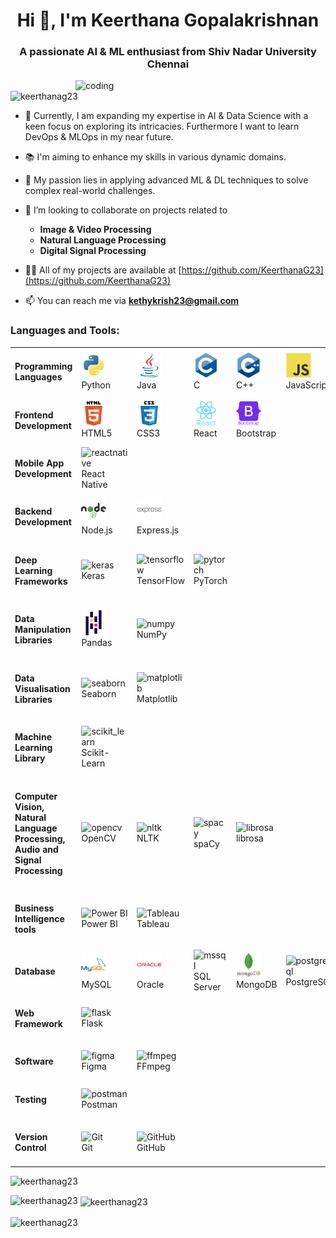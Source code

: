 
<h1 align="center">Hi 👋, I'm Keerthana Gopalakrishnan</h1>
<h3 align="center">A passionate AI & ML enthusiast from Shiv Nadar University Chennai</h3>

<img align ="right" alt="coding" width ="400" src="https://cdnb.artstation.com/p/assets/images/images/028/991/999/original/anna-havrylyukh-.gif?1596125112">


<p align="left"> <img src="https://komarev.com/ghpvc/?username=keerthanag23&label=Profile%20views&color=0e75b6&style=flat" alt="keerthanag23" /> </p>

- 🌱 Currently, I am expanding my expertise in AI & Data Science with a keen focus on exploring its intricacies. Furthermore I want to learn DevOps & MLOps in my near future.
- 📚 I'm aiming to enhance my skills in various dynamic domains.
- 🔭 My passion lies in applying advanced ML & DL techniques to solve complex real-world challenges.

- 👯 I’m looking to collaborate on projects related to
   <ul> 
  <li><b>Image & Video Processing</b></li>
  <li><b>Natural Language Processing</b></li>
  <li><b>Digital Signal Processing</b></li>
</ul>

- 👨‍💻 All of my projects are available at [https://github.com/KeerthanaG23](https://github.com/KeerthanaG23)
<!---
 - ✨ Discover More: [Linktree](https://linktr.ee/KeerthanaG) 📲
--->



- 📫 You can reach me  via **kethykrish23@gmail.com**

<!---- 📄 Know about my experiences [https://drive.google.com/file/d/1UO0hd2zQ6wWFIY2w8DcDIQ7-OYDnW09O/view?usp=drive_link](https://drive.google.com/file/d/1UO0hd2zQ6wWFIY2w8DcDIQ7-OYDnW09O/view?usp=drive_link)--->
<!---
 <h3 align="left">Connect with me:</h3>
<p align="left">
 

| LinkedIn | GitLab | YouTube | X a.k.a (Twitter) | Stack Overflow | Kaggle | Instagram |
| -------- | ------ | ------- | ----------- | -------------- | ------ | --------- |
| <a href="https://www.linkedin.com/in/keerthana-g-34881a259/" target="_blank"><img align="center" src="https://raw.githubusercontent.com/rahuldkjain/github-profile-readme-generator/master/src/images/icons/Social/linked-in-alt.svg" alt="LinkedIn" height="30" width="30" /></a> | <a href="https://gitlab.com/kethykrish23" target="_blank"><img align="center" src="https://cdn.jsdelivr.net/gh/devicons/devicon/icons/gitlab/gitlab-original.svg" alt="GitLab" height="30" width="30" /></a> | <a href="https://www.youtube.com/channel/ucrmozillir-6tp9e68oi-dq" target="_blank"><img align="center" src="https://raw.githubusercontent.com/rahuldkjain/github-profile-readme-generator/master/src/images/icons/Social/youtube.svg" alt="YouTube" height="30" width="30" /></a> |<a href="https://twitter.com/keertz23012004" target="_blank"><img align="center" src="https://cdn.jsdelivr.net/gh/devicons/devicon/icons/twitter/twitter-original.svg" alt="Twitter" height="30" width="40" /></a>| <a href="https://stackoverflow.com/users/22191357/keerthana-gopalakrishnan" target="_blank"><img align="center" src="https://raw.githubusercontent.com/rahuldkjain/github-profile-readme-generator/master/src/images/icons/Social/stack-overflow.svg" alt="Stack Overflow" height="30" width="30" /></a> | <a href="https://www.kaggle.com/keerthanag23" target="_blank"><img align="center" src="https://raw.githubusercontent.com/rahuldkjain/github-profile-readme-generator/master/src/images/icons/Social/kaggle.svg" alt="Kaggle" height="30" width="30" /></a> | <a href="https://www.instagram.com/itz.kethykrish_23/" target="_blank"><img align="center" src="https://raw.githubusercontent.com/rahuldkjain/github-profile-readme-generator/master/src/images/icons/Social/instagram.svg" alt="Instagram" height="30" width="30" /></a> |

| Medium | CodeChef | HackerRank | Codeforces | LeetCode | HackerEarth | GeeksforGeeks |
| ------ | -------- | ---------- | ---------- | -------- | ----------- | -------------- |
| <a href="https://medium.com/@kethykrish" target="_blank"><img align="center" src="https://raw.githubusercontent.com/rahuldkjain/github-profile-readme-generator/master/src/images/icons/Social/medium.svg" alt="Medium" height="30" width="30" /></a> | <a href="https://www.codechef.com/users/kethykrish23" target="_blank"><img align="center" src="https://cdn.jsdelivr.net/npm/simple-icons@3.1.0/icons/codechef.svg" alt="CodeChef" height="30" width="30" /></a> | <a href="https://www.hackerrank.com/profile/kethykrish23" target="_blank"><img align="center" src="https://raw.githubusercontent.com/rahuldkjain/github-profile-readme-generator/master/src/images/icons/Social/hackerrank.svg" alt="HackerRank" height="30" width="30" /></a> | <a href="https://codeforces.com/profile/kethykrish_61" target="_blank"><img align="center" src="https://raw.githubusercontent.com/rahuldkjain/github-profile-readme-generator/master/src/images/icons/Social/codeforces.svg" alt="Codeforces" height="30" width="30" /></a> | <a href="https://leetcode.com/keerthanag23/" target="_blank"><img align="center" src="https://raw.githubusercontent.com/rahuldkjain/github-profile-readme-generator/master/src/images/icons/Social/leet-code.svg" alt="LeetCode" height="30" width="30" /></a> | <a href="https://www.hackerearth.com/@kethykrish23" target="_blank"><img align="center" src="https://raw.githubusercontent.com/rahuldkjain/github-profile-readme-generator/master/src/images/icons/Social/hackerearth.svg" alt="HackerEarth" height="30" width="30" /></a> | <a href="https://auth.geeksforgeeks.org/user/kethykrknpw" target="_blank"><img align="center" src="https://raw.githubusercontent.com/rahuldkjain/github-profile-readme-generator/master/src/images/icons/Social/geeks-for-geeks.svg" alt="GeeksforGeeks" height="30" width="30" /></a> |


</p>
--->

<h3 align="left">Languages and Tools:</h3>
<table>
  <tr>
    <td>
      <h4>Programming Languages</h4>
    </td>
    <td>
      <div>
        <img src="https://raw.githubusercontent.com/devicons/devicon/master/icons/python/python-original.svg" alt="python" width="40" height="40"/>
        <br/>Python
      </div>
    </td>
    <td>
      <div>
        <img src="https://raw.githubusercontent.com/devicons/devicon/master/icons/java/java-original.svg" alt="java" width="40" height="40"/>
        <br/>Java
      </div>
    </td>
    <td>
      <div>
        <img src="https://raw.githubusercontent.com/devicons/devicon/master/icons/c/c-original.svg" alt="c" width="40" height="40"/>
        <br/>C
      </div>
    </td>
    <td>
      <div>
        <img src="https://raw.githubusercontent.com/devicons/devicon/master/icons/cplusplus/cplusplus-original.svg" alt="cplusplus" width="40" height="40"/>
        <br/>C++
      </div>
    </td>
    <td>
      <div>
        <img src="https://raw.githubusercontent.com/devicons/devicon/master/icons/javascript/javascript-original.svg" alt="javascript" width="40" height="40"/>
        <br/>JavaScript
      </div>
    </td>
  </tr>
   
  <tr>
    <td>
      <h4>Frontend Development</h4>
    </td>
    <td>
      <div>
        <img src="https://raw.githubusercontent.com/devicons/devicon/master/icons/html5/html5-original-wordmark.svg" alt="html5" width="40" height="40"/>
        <br/>HTML5
      </div>
    </td>
    <td>
      <div>
        <img src="https://raw.githubusercontent.com/devicons/devicon/master/icons/css3/css3-original-wordmark.svg" alt="css3" width="40" height="40"/>
        <br/>CSS3
      </div>
    </td>
    <td>
      <div>
        <img src="https://raw.githubusercontent.com/devicons/devicon/master/icons/react/react-original-wordmark.svg" alt="react" width="40" height="40"/>
        <br/>React
      </div>
    </td>
    <td>
      <div>
        <img src="https://raw.githubusercontent.com/devicons/devicon/master/icons/bootstrap/bootstrap-plain-wordmark.svg" alt="bootstrap" width="40" height="40"/>
        <br/>Bootstrap
      </div>
    </td>
  </tr>
  
  <tr>
    <td>
      <h4>Mobile App Development</h4>
    </td>
    <td>
      <div>
        <img src="https://reactnative.dev/img/header_logo.svg" alt="reactnative" width="40" height="40"/>
        <br/>React Native
      </div>
    </td>
  </tr>
  
  <tr>
    <td>
      <h4>Backend Development</h4>
    </td>
    <td>
      <div>
        <img src="https://raw.githubusercontent.com/devicons/devicon/master/icons/nodejs/nodejs-original-wordmark.svg" alt="nodejs" width="40" height="40"/>
        <br/>Node.js
      </div>
    </td>
    <td>
      <div>
        <img src="https://raw.githubusercontent.com/devicons/devicon/master/icons/express/express-original-wordmark.svg" alt="express" width="40" height="40"/>
        <br/>Express.js
      </div>
    </td>
  </tr>
  
  <tr>
    <td>
      <h4>Deep Learning Frameworks</h4>
    </td>
   <td>
  <div>
    <img src="https://simpleicons.org/icons/keras.svg" alt="keras" width="40" height="40"/>
    <br/>Keras
  </div>
</td>
      <td>
      <div>
        <img src="https://www.vectorlogo.zone/logos/tensorflow/tensorflow-icon.svg" alt="tensorflow" width="40" height="40"/>
        <br/>TensorFlow
      </div>
    </td>
    <td>
      <div>
        <img src="https://www.vectorlogo.zone/logos/pytorch/pytorch-icon.svg" alt="pytorch" width="40" height="40"/>
        <br/>PyTorch
      </div>
    </td>  
  </tr>
  <tr>
     <td>
        <h4> Data Manipulation Libraries</h4> 
     </td>
     <td>
      <div>
        <img src="https://raw.githubusercontent.com/devicons/devicon/2ae2a900d2f041da66e950e4d48052658d850630/icons/pandas/pandas-original.svg" alt="pandas" width="40" height="40"/>
        <br/>Pandas
      </div>
    </td>
     <td>
  <div>
    <img src="https://upload.wikimedia.org/wikipedia/commons/3/31/NumPy_logo_2020.svg" alt="numpy" width="40" height="40"/>
    <br/>NumPy
  </div>
</td>
  </tr>
  <tr>
     <td><h4>Data Visualisation Libraries</h4></td>
       <td>
      <div>
        <img src="https://seaborn.pydata.org/_images/logo-mark-lightbg.svg" alt="seaborn" width="40" height="40"/>
        <br/>Seaborn
      </div>
    </td>
    <td>
  <div>
    <img src="https://icon.icepanel.io/Technology/svg/Matplotlib.svg" alt="matplotlib" width="40" height="40"/>
    <br/>Matplotlib
  </div>
</td>
  </tr>
  <tr>
     <td><h4>Machine Learning Library</h4></td>
    <td>
      <div>
        <img src="https://upload.wikimedia.org/wikipedia/commons/0/05/Scikit_learn_logo_small.svg" alt="scikit_learn" width="40" height="40"/>
        <br/>Scikit-Learn
      </div>
    </td>
  </tr>
  <tr>
     <td><h4>Computer Vision, Natural Language Processing, Audio and Signal Processing</h4></td>
    <td>
      <div>
        <img src="https://www.vectorlogo.zone/logos/opencv/opencv-icon.svg" alt="opencv" width="40" height="40"/>
        <br/>OpenCV
      </div>
    </td>
     <td>
  <div>
    <img src="https://miro.medium.com/v2/resize:fit:750/format:webp/1*YM2HXc7f4v02pZBEO8h-qw.png" alt="nltk" width="40" height="40"/>
    <br/>NLTK
  </div>
</td>
<td>
  <div>
    <img src="https://upload.wikimedia.org/wikipedia/commons/8/88/SpaCy_logo.svg" alt="spacy" width="40" height="40"/>
    <br/>spaCy
  </div>
</td>
<td>
  <div>
    <img src="https://librosa.org/images/librosa_logo_text.png" alt="librosa" width="90" height="40"/>
    <br/>librosa
  </div>
</td>
  </tr>  
  <tr>
     <td><h4>Business Intelligence tools</h4></td>
     <td>
  <div>
    <img src="https://img.icons8.com/?size=100&id=Ny0t2MYrJ70p&format=png&color=000000" alt="Power BI" width="40" height="40"/>
    <br/>Power BI
  </div>
</td>
<td>
  <div>
    <img src="https://img.icons8.com/?size=100&id=9Kvi1p1F0tUo&format=png&color=000000" alt="Tableau" width="40" height="40"/>
    <br/>Tableau
  </div>
</td>
  </tr>
  <tr>
    <td>
      <h4>Database</h4>
    </td>
    <td>
      <div>
        <img src="https://raw.githubusercontent.com/devicons/devicon/master/icons/mysql/mysql-original-wordmark.svg" alt="mysql" width="40" height="40"/>
        <br/>MySQL
      </div>
    </td>
    <td>
      <div>
        <img src="https://raw.githubusercontent.com/devicons/devicon/master/icons/oracle/oracle-original.svg" alt="oracle" width="40" height="40"/>
        <br/>Oracle
      </div>
    </td>
    <td>
      <div>
        <img src="https://www.svgrepo.com/show/303229/microsoft-sql-server-logo.svg" alt="mssql" width="40" height="40"/>
        <br/>SQL Server
      </div>
    </td>
    <td>
      <div>
        <img src="https://raw.githubusercontent.com/devicons/devicon/master/icons/mongodb/mongodb-original-wordmark.svg" alt="mongodb" width="40" height="40"/>
        <br/>MongoDB
      </div>
    </td>
     <td>
  <div>
    <img src="https://www.postgresql.org/media/img/about/press/elephant.png" alt="postgresql" width="40" height="40"/>
    <br/>PostgreSQL
  </div>
</td>
  </tr>
  <tr>
    <td>
      <h4>Web Framework</h4>
    </td>
    <td>
      <div>
        <img src="https://www.vectorlogo.zone/logos/pocoo_flask/pocoo_flask-icon.svg" alt="flask" width="40" height="40"/>
        <br/>Flask
      </div>
    </td>
  </tr>
  
  <tr>
    <td>
      <h4>Software</h4>
    </td>
    <td>
      <div>
        <img src="https://www.vectorlogo.zone/logos/figma/figma-icon.svg" alt="figma" width="40" height="40"/>
        <br/>Figma
      </div>
    </td>   
    <td>
      <div>
        <img src="https://img.icons8.com/?size=100&id=32418&format=png&color=000000" alt="ffmpeg" width="40" height="40"/>
        <br/>FFmpeg
      </div>
    </td>  
  </tr>

  <tr>
    <td>
      <h4>Testing</h4>
    </td>
    <td>
      <div>
        <img src="https://www.vectorlogo.zone/logos/getpostman/getpostman-icon.svg" alt="postman" width="40" height="40"/>
        <br/>Postman
      </div>
    </td>
  </tr>
  
  <tr>
    <td>
      <h4>Version Control</h4>
    </td>
    <td>
      <div>
        <img src="https://www.vectorlogo.zone/logos/git-scm/git-scm-icon.svg" alt="Git" width="40" height="40"/>
        <br/>Git
      </div>
    </td>
    <td>
      <div>
        <img src="https://www.vectorlogo.zone/logos/github/github-icon.svg" alt="GitHub" width="40" height="40"/>
        <br/>GitHub
      </div>
    </td>
  </tr>
</table>
 
 
 <p align="left"> <img src="https://komarev.com/ghpvc/?username=keerthanag23&label=Profile%20views&color=0e75b6&style=flat" alt="keerthanag23" /> </p>

<!---<p align="left"> <a href="https://github.com/ryo-ma/github-profile-trophy"><img src="https://github-profile-trophy.vercel.app/?username=keerthanag23" alt="keerthanag23" /></a> </p>
-->
<p><img align="left" src="https://github-readme-stats.vercel.app/api/top-langs?username=keerthanag23&show_icons=true&locale=en&layout=compact" alt="keerthanag23" /></p>

<p>&nbsp;<img align="center" src="https://github-readme-stats.vercel.app/api?username=keerthanag23&show_icons=true&locale=en" alt="keerthanag23" /></p>

<p><img align="center" src="https://github-readme-streak-stats.herokuapp.com/?user=keerthanag23&" alt="keerthanag23" /></p>
